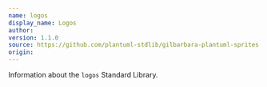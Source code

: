 ```yaml
---
name: logos
display_name: Logos
author: 
version: 1.1.0
source: https://github.com/plantuml-stdlib/gilbarbara-plantuml-sprites
origin: 
---
```


Information about the `logos` Standard Library.
